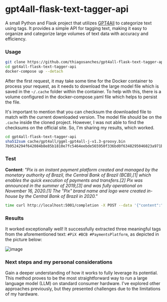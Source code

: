 # gpt4all-flask-text-tagger-api

A small Python and Flask project that utilizes [GPT4All](https://gpt4all.io/index.html) to categorize text using tags. It provides a simple API for tagging text, making it easy to organize and categorize large volumes of text data with accuracy and efficiency.

### Usage

```bash
git clone https://github.com/thiagosanches/gpt4all-flask-text-tagger-api.git
cd gpt4all-flask-text-tagger-api
docker-compose up --detach
```

After the first request, it may take some time for the Docker container to process your request, as it needs to download the large model file which is saved in the `~/.cache` folder within the container. To help with this, there is a volume configured in the docker-compose.yaml file which helps to persist the file. 

It's important to mention that you can checksum the downloaded file to match with the current downloaded version. The model file should be on the `.cache` inside the cloned project. However, I was not able to find the checksums on the official site. So, I'm sharing my results, which worked.

```bash
cd gpt4all-flask-text-tagger-api
sha512sum cache/gpt4all/ggml-gpt4all-j-v1.3-groovy.bin
7b9524294f642084b8e85b1810e7fc5464eebde565950f336bd0f6348295046023a971b75a8842d1ad0979eda58a49fbf6917f35afebd4558b784fe0aba64b8f
```

### Test

**Content**: *"Pix is an instant payment platform created and managed by the monetary authority of Brazil, the Central Bank of Brazil (BCB),[1] which enables the quick execution of payments and transfers.[2] Pix was announced in the summer of 2019,[3] and was fully operational on November 16, 2020.[1] The \"Pix\" brand name and logo were created in-house by the Central Bank of Brazil in 2020."*

```bash
time curl http://localhost:5001/completion -X POST --data '{"content":"Pix is an instant payment platform created and managed by the monetary authority of Brazil, the Central Bank of Brazil (BCB),[1] which enables the quick execution of payments and transfers.[2] Pix was announced in the summer of 2019,[3] and was fully operational on November 16, 2020.[1] The \"Pix\" brand name and logo were created in-house by the Central Bank of Brazil in 2020."}' -H "Content-Type: application/json"
```

### Results

It worked exceptionally well! It successfully extracted three meaningful tags from the aforementioned text: `#PiX #BCB #PaymentsPlatform`, as depicted in the picture below:

![image](https://github.com/thiagosanches/gpt4all-flask-text-tagger-api/assets/5191469/702d63fb-e299-4710-bf8a-67dbdf21b76c)

### Next steps and my personal considerations

Gain a deeper understanding of how it works to fully leverage its potential. This method proves to be the most straightforward way to run a large language model (LLM) on standard consumer hardware. I've explored other approaches previously, but they presented challenges due to the limitations of my hardware.
